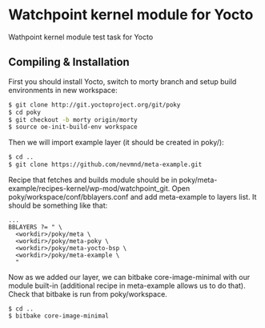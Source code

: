 Watchpoint kernel module for Yocto
========

Wathpoint kernel module test task for Yocto

## Compiling & Installation

First you should install Yocto, switch to morty branch and setup build environments in new workspace:

```bash
$ git clone http://git.yoctoproject.org/git/poky
$ cd poky
$ git checkout -b morty origin/morty
$ source oe-init-build-env workspace
```
Then we will import example layer (it should be created in poky/):
```bash
$ cd ..
$ git clone https://github.com/nevmnd/meta-example.git
```
Recipe that fetches and builds module should be in poky/meta-example/recipes-kernel/wp-mod/watchpoint_git.
Open poky/workspace/conf/bblayers.conf and add meta-example to layers list. It should be something like that:
```
...
BBLAYERS ?= " \
  <workdir>/poky/meta \
  <workdir>/poky/meta-poky \
  <workdir>/poky/meta-yocto-bsp \
  <workdir>/poky/meta-example \
  "
  ```
Now as we added our layer, we can bitbake core-image-minimal with our module built-in (additional recipe in meta-example allows us to do that). Check that bitbake is run from poky/workspace.
  ```
  $ cd ..
  $ bitbake core-image-minimal
  ```



